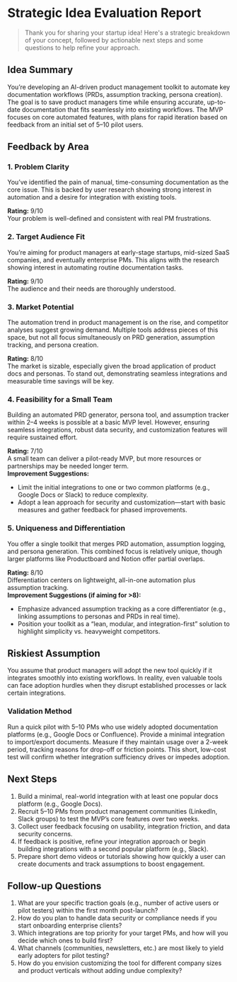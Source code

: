 # Strategic Idea Evaluation Report

> Thank you for sharing your startup idea! Here's a strategic breakdown of your concept, followed by actionable next steps and some questions to help refine your approach.

## Idea Summary

You’re developing an AI-driven product management toolkit to automate key documentation workflows (PRDs, assumption tracking, persona creation). The goal is to save product managers time while ensuring accurate, up-to-date documentation that fits seamlessly into existing workflows. The MVP focuses on core automated features, with plans for rapid iteration based on feedback from an initial set of 5–10 pilot users.

## Feedback by Area

### 1. Problem Clarity
You’ve identified the pain of manual, time-consuming documentation as the core issue. This is backed by user research showing strong interest in automation and a desire for integration with existing tools.

**Rating:** 9/10  
Your problem is well-defined and consistent with real PM frustrations.  

### 2. Target Audience Fit
You’re aiming for product managers at early-stage startups, mid-sized SaaS companies, and eventually enterprise PMs. This aligns with the research showing interest in automating routine documentation tasks.

**Rating:** 9/10  
The audience and their needs are thoroughly understood.  

### 3. Market Potential
The automation trend in product management is on the rise, and competitor analyses suggest growing demand. Multiple tools address pieces of this space, but not all focus simultaneously on PRD generation, assumption tracking, and persona creation.

**Rating:** 8/10  
The market is sizable, especially given the broad application of product docs and personas. To stand out, demonstrating seamless integrations and measurable time savings will be key.

### 4. Feasibility for a Small Team
Building an automated PRD generator, persona tool, and assumption tracker within 2–4 weeks is possible at a basic MVP level. However, ensuring seamless integrations, robust data security, and customization features will require sustained effort.

**Rating:** 7/10  
A small team can deliver a pilot-ready MVP, but more resources or partnerships may be needed longer term.  
**Improvement Suggestions:**  
- Limit the initial integrations to one or two common platforms (e.g., Google Docs or Slack) to reduce complexity.  
- Adopt a lean approach for security and customization—start with basic measures and gather feedback for phased improvements.

### 5. Uniqueness and Differentiation
You offer a single toolkit that merges PRD automation, assumption logging, and persona generation. This combined focus is relatively unique, though larger platforms like Productboard and Notion offer partial overlaps.

**Rating:** 8/10  
Differentiation centers on lightweight, all-in-one automation plus assumption tracking.  
**Improvement Suggestions (if aiming for >8):**  
- Emphasize advanced assumption tracking as a core differentiator (e.g., linking assumptions to personas and PRDs in real time).  
- Position your toolkit as a “lean, modular, and integration-first” solution to highlight simplicity vs. heavyweight competitors.

## Riskiest Assumption
You assume that product managers will adopt the new tool quickly if it integrates smoothly into existing workflows. In reality, even valuable tools can face adoption hurdles when they disrupt established processes or lack certain integrations.

### Validation Method
Run a quick pilot with 5–10 PMs who use widely adopted documentation platforms (e.g., Google Docs or Confluence). Provide a minimal integration to import/export documents. Measure if they maintain usage over a 2-week period, tracking reasons for drop-off or friction points. This short, low-cost test will confirm whether integration sufficiency drives or impedes adoption.

## Next Steps

1. Build a minimal, real-world integration with at least one popular docs platform (e.g., Google Docs).  
2. Recruit 5–10 PMs from product management communities (LinkedIn, Slack groups) to test the MVP’s core features over two weeks.  
3. Collect user feedback focusing on usability, integration friction, and data security concerns.  
4. If feedback is positive, refine your integration approach or begin building integrations with a second popular platform (e.g., Slack).  
5. Prepare short demo videos or tutorials showing how quickly a user can create documents and track assumptions to boost engagement.

## Follow-up Questions

1. What are your specific traction goals (e.g., number of active users or pilot testers) within the first month post-launch?  
2. How do you plan to handle data security or compliance needs if you start onboarding enterprise clients?  
3. Which integrations are top priority for your target PMs, and how will you decide which ones to build first?  
4. What channels (communities, newsletters, etc.) are most likely to yield early adopters for pilot testing?  
5. How do you envision customizing the tool for different company sizes and product verticals without adding undue complexity?
